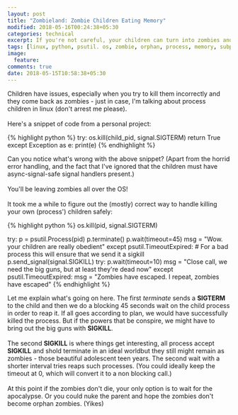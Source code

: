 ```yaml
---
layout: post
title: "Zombieland: Zombie Children Eating Memory"
modified: 2018-05-16T00:24:38+05:30
categories: technical
excerpt: If you're not careful, your children can turn into zombies and eat your server
tags: [linux, python, psutil. os, zombie, orphan, process, memory, subprocess, child, wait, pid]
image:
  feature:
comments: true
date: 2018-05-15T10:58:38+05:30
---
```


Children have issues, especially when you try to kill them incorrectly and they come back as
zombies - just in case, I'm talking about process children in linux (don't arrest me please).<br/><br/>
Here's a snippet of code from a personal project:

{% highlight python %}
try:
    os.kill(child_pid, signal.SIGTERM)
    return True
except Exception as e:
    print(e)
{% endhighlight %}

Can you notice what's wrong with the above snippet? (Apart from the horrid error handling,
and the fact that I've ignored that the children must have async-signal-safe signal handlers
present.)<br/><br/>
You'll be leaving zombies all over the OS!<br/><br/>
It took me a while to figure out the (mostly) correct way to handle killing your own (process')
children safely:

{% highlight python %}
os.kill(pid, signal.SIGTERM)

try:
    p = psutil.Process(pid)
    p.terminate()
    p.wait(timeout=45)
    msg = "Wow. your children are really obedient"
except psutil.TimeoutExpired:
    # For a bad process this will ensure that we send it a sigkill
    p.send_signal(signal.SIGKILL)
    try:
        p.wait(timeout=10)
        msg = "Close call, we need the big guns, but at least they're dead now"
    except psutil.TimeoutExpired:
        msg = "Zombies have escaped. I repeat, zombies have escaped"
{% endhighlight %}

Let me explain what's going on here. The first *terminate* sends a **SIGTERM** to the child and then we
do a blocking 45 seconds wait on the child process in order to reap it. If all goes according to plan,
we would have successfully killed the process. But if the powers that be conspire, we might have to bring out
the big guns with **SIGKILL**.<br/><br/>
The second **SIGKILL** is where things get interesting, all process accept **SIGKILL** and shold terminate
in an ideal worldbut they still might remain as zombies - those beautiful adolescent teen years.
The second wait with a shorter interval tries reaps such processes. (You could ideally keep the timeout at 0,
which will convert it to a non blocking call.)<br/><br/>
At this point if the zombies don't die, your only option is to wait for the apocalypse. Or you could
nuke the parent and hope the zombies don't become orphan zombies. (Yikes)
